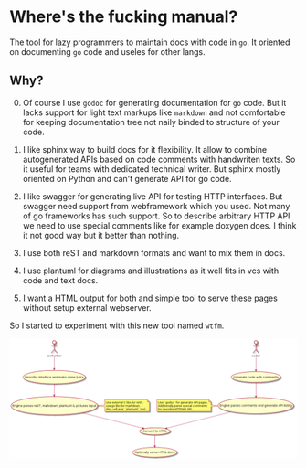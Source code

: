 # Where's the fucking manual?

The tool for lazy programmers to maintain docs with code in `go`.
It oriented on documenting `go` code and useles for other langs.

## Why?

0. Of course I use `godoc` for generating documentation for `go` code. But
it lacks support for light text markups like `markdown` and not comfortable
for keeping documentation tree not naily binded to structure of your code.

1. I like sphinx way to build docs for it flexibility. It allow to combine
autogenerated APIs based on code comments with handwriten texts. So it
useful for teams with dedicated technical writer. But sphinx mostly
oriented on Python and can't generate API for go code.

2. I like swagger for generating live API for testing HTTP interfaces. But
swagger need support from webframework which you used. Not many of go
frameworks has such support. So to describe arbitrary HTTP API we need
to use special comments like for example doxygen does. I think it not
good way but it better than nothing.

3. I use both reST and markdown formats and want to mix them in docs.

4. I use plantuml for diagrams and illustrations as it well fits in vcs
with code and text docs.

5. I want a HTML output for both and simple tool to serve these pages
without setup external webserver.

So I started to experiment with this new tool named `wtfm`.

![usecase.png](usecase.png)


